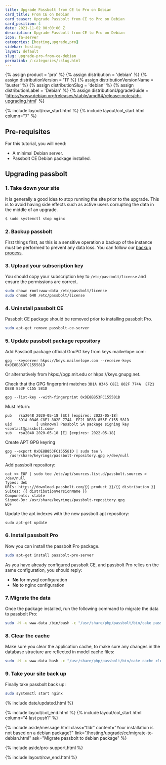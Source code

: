 ```yaml
---
title: Upgrade Passbolt from CE to Pro on Debian
card_title: From CE on Debian
card_teaser: Upgrade Passbolt from CE to Pro on Debian
card_position: 4
date: 2021-11-02 00:00:00 Z
description: Upgrade Passbolt from CE to Pro on Debian
icon: fa-server
categories: [hosting,upgrade,pro]
sidebar: hosting
layout: default
slug: upgrade-pro-from-ce-debian
permalink: /:categories/:slug.html
---
```


{% assign product = 'pro' %}
{% assign distribution = 'debian' %}
{% assign distributionVersion = '11' %}
{% assign distributionVersionName = 'buster' %}
{% assign distributionSlug = 'debian' %}
{% assign distributionLabel = 'Debian' %}
{% assign distributionUpgradeGuide = 'https://www.debian.org/releases/stable/amd64/release-notes/ch-upgrading.html' %}

{% include layout/row_start.html %}
{% include layout/col_start.html column="7" %}

## Pre-requisites

For this tutorial, you will need:
- A minimal Debian server.
- Passbolt CE Debian package installed.

## Upgrading passbolt

### 1. Take down your site

It is generally a good idea to stop running the site prior to the upgrade. This is to avoid having side effects
such as active users corrupting the data in the middle of an upgrade.

```bash
$ sudo systemctl stop nginx
```

### 2. Backup passbolt

First things first, as this is a sensitive operation a backup of the instance must be performed to prevent any data loss.
You can follow our [backup process](/hosting/backup/debian).

### 3. Upload your subscription key

You should copy your subscription key to `/etc/passbolt/license` and ensure the permissions are correct.

```bash
sudo chown root:www-data /etc/passbolt/license
sudo chmod 640 /etc/passbolt/license
```

### 4. Uninstall passbolt CE

Passbolt CE package should be removed prior to installing passbolt Pro.

```bash
sudo apt-get remove passbolt-ce-server
```

### 5. Update passbolt package repository

Add Passbolt package official GnuPG key from keys.mailvelope.com:

```
gpg --keyserver hkps://keys.mailvelope.com --receive-keys 0xDE8B853FC155581D 
```

Or alternatively from hkps://pgp.mit.edu or hkps://keys.gnupg.net.

Check that the GPG fingerprint matches `3D1A 0346 C8E1 802F 774A  EF21 DE8B 853F C155 581D`

```
gpg --list-key --with-fingerprint 0xDE8B853FC155581D
```

Must return:

```
pub   rsa2048 2020-05-18 [SC] [expires: 2022-05-18]
      3D1A 0346 C8E1 802F 774A  EF21 DE8B 853F C155 581D
uid           [ unknown] Passbolt SA package signing key <contact@passbolt.com>
sub   rsa2048 2020-05-18 [E] [expires: 2022-05-18]
```

Create APT GPG keyring

```
gpg --export 0xDE8B853FC155581D | sudo tee \
  /usr/share/keyrings/passbolt-repository.gpg >/dev/null
```

Add passbolt repository:

```
cat << EOF | sudo tee /etc/apt/sources.list.d/passbolt.sources > /dev/null
Types: deb
URIs: https://download.passbolt.com/{{ product }}/{{ distribution }}
Suites: {{ distributionVersionName }}
Components: stable
Signed-By: /usr/share/keyrings/passbolt-repository.gpg
EOF
```

Update the apt indexes with the new passbolt apt repository:

```
sudo apt-get update
```

### 6. Install passbolt Pro

Now you can install the passbolt Pro package.

```bash
sudo apt-get install passbolt-pro-server
```

As you have already configured passbolt CE, and passbolt Pro relies on the same configuration, you should reply:

- **No** for mysql configuration
- **No** to nginx configuration

### 7. Migrate the data

Once the package installed, run the following command to migrate the data to passbolt Pro:

```bash
sudo -H -u www-data /bin/bash -c "/usr/share/php/passbolt/bin/cake passbolt migrate"
```

### 8. Clear the cache

Make sure you clear the application cache, to make sure any changes in the database structure are reflected in
model cache files:

```bash
sudo -H -u www-data bash -c "/usr/share/php/passbolt/bin/cake cache clear_all"
```

### 9. Take your site back up

Finally take passbolt back up:

```bash
sudo systemctl start nginx
```

{% include date/updated.html %}

{% include layout/col_end.html %}
{% include layout/col_start.html column="4 last push1" %}

{% include aside/message.html
class="tldr"
content="Your installation is not based on a debian package?"
link="/hosting/upgrade/ce/migrate-to-debian.html"
ask="Migrate passbolt to debian package"
%}

{% include aside/pro-support.html %}

{% include layout/row_end.html %}
